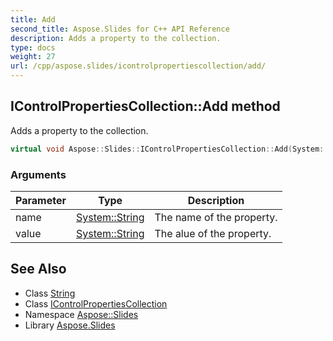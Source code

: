 ```yaml
---
title: Add
second_title: Aspose.Slides for C++ API Reference
description: Adds a property to the collection.
type: docs
weight: 27
url: /cpp/aspose.slides/icontrolpropertiescollection/add/
---
```

## IControlPropertiesCollection::Add method


Adds a property to the collection.

```cpp
virtual void Aspose::Slides::IControlPropertiesCollection::Add(System::String name, System::String value)=0
```


### Arguments

| Parameter | Type | Description |
| --- | --- | --- |
| name | [System::String](../../../system/string/) | The name of the property. |
| value | [System::String](../../../system/string/) | The alue of the property. |

## See Also

* Class [String](../../../system/string/)
* Class [IControlPropertiesCollection](../)
* Namespace [Aspose::Slides](../../)
* Library [Aspose.Slides](../../../)
